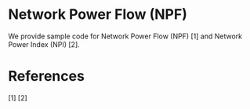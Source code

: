 # Network Power Flow (NPF)
We provide sample code for Network Power Flow (NPF) [1] and Network Power Index (NPI) [2].

# References
[1]
[2]
